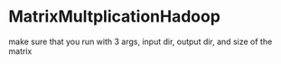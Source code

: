 # MatrixMultplicationHadoop

make sure that you run with 3 args, input dir, output dir, and size of the matrix
